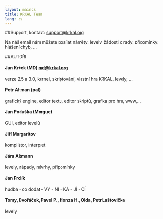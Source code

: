 ```yaml
---
layout: maincs
title: KRKAL Team
lang: cs
---
```


##Support, kontakt:
support@krkal.org

Na náš email nám můžete posílat náměty, levely, žádosti o rady, 
připomínky, hlášení chyb, ...

##AUTOŘI

####  Jan Krček (MD) md@krkal.org
verze 2.5 a 3.0, kernel, skriptování, vlastní hra KRKAL, levely, ... 

####  Petr Altman (pal)
grafický engine, editor textu, editor skriptů, grafika pro hru, www,... 

####  Jan Poduška (Morgue)
GUI, editor levelů 

####  Jiří Margaritov
kompilátor, interpret 

####  Jára Altmann
levely, nápady, návrhy, připomínky 

####  Jan Frolík
hudba - co dodat - VY - NI - KA - JÍ - CÍ 

####  Tomy, Dvořáček, Pavel P., Honza H., Olda, Petr Laštovička
levely

